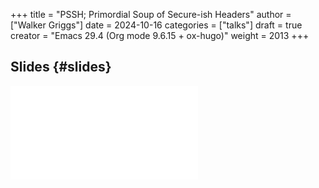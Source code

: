 +++
title = "PSSH; Primordial Soup of Secure-ish Headers"
author = ["Walker Griggs"]
date = 2024-10-16
categories = ["talks"]
draft = true
creator = "Emacs 29.4 (Org mode 9.6.15 + ox-hugo)"
weight = 2013
+++

## Slides {#slides}

<iframe id="pdf" src="/pdf/demuxed_2024.pdf" frameborder="0"></iframe>
